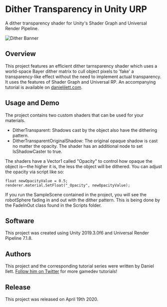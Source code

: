 # Dither Transparency in Unity URP

A dither transparency shader for Unity's Shader Graph and Universal Render Pipeline.

![Dither Banner](banner.jpg)

## Overview

This project features an efficient dither tarnsparency shader which uses a world-space Bayer dither matrix to cull object pixels to 'fake' a transparency-like effect without the need to implement actual transparency. It uses the features of Shader Graph and Universal RP. An accompanying tutorial is available on [danielilett.com](https://danielilett.com/2020-04-19-tut5-5-urp-dither-transparency/).

## Usage and Demo

The project contains two custom shaders that can be used for your materials.

- DitherTransparent: Shadows cast by the object also have the dithering pattern.
- DitherTransparentOriginalShadow: The original opaque shadow is cast no matter the opacity. The shader has an additional node to set IsShadowCaster to true.

The shaders have a Vector1 called "Opacity" to control how opaque the object is—the higher it is, the less the object will be dithered.
You can adjust the opacity via script like so:

    float newOpacityValue = 0.5;
    renderer.material.SetFloat("_Opacity", newOpacityValue);

If you run the SampleScene contained in the project, you will see the robotSphere fading in and out with the dither pattern. This is being done by the FadeInOut class found in the Scripts folder.


## Software

This project was created using Unity 2019.3.0f6 and Universal Render Pipeline 7.1.8.

## Authors

This project and the corresponding tutorial series were written by Daniel Ilett. [Follow him on Twitter](https://twitter.com/daniel_ilett) for more gamedev tutorials!

## Release

This project was released on April 19th 2020. 
